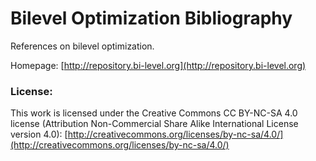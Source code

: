 # Bilevel Optimization Bibliography


References on bilevel optimization.

Homepage: [http://repository.bi-level.org](http://repository.bi-level.org)


### License:

This work is licensed under the Creative Commons CC BY-NC-SA 4.0 license (Attribution Non-Commercial Share Alike International License version 4.0): [http://creativecommons.org/licenses/by-nc-sa/4.0/](http://creativecommons.org/licenses/by-nc-sa/4.0/)
